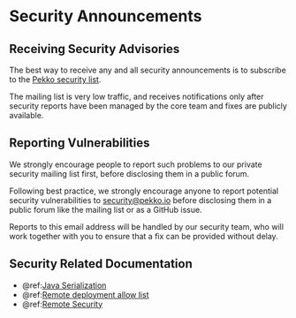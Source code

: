 # Security Announcements

## Receiving Security Advisories

The best way to receive any and all security announcements is to subscribe to the [Pekko security list](https://groups.google.com/forum/#!forum/akka-security).

The mailing list is very low traffic, and receives notifications only after security reports have been managed by the core team and fixes are publicly available.

## Reporting Vulnerabilities

We strongly encourage people to report such problems to our private security mailing list first, before disclosing them in a public forum.

Following best practice, we strongly encourage anyone to report potential security 
vulnerabilities to [security@pekko.io](mailto:security@pekko.io) before disclosing them in a public forum like the mailing list or as a GitHub issue.

Reports to this email address will be handled by our security team, who will work together with you
to ensure that a fix can be provided without delay.

## Security Related Documentation

 * @ref:[Java Serialization](../serialization.md#java-serialization)
 * @ref:[Remote deployment allow list](../remoting.md#remote-deployment-allow-list)
 * @ref:[Remote Security](../remoting-artery.md#remote-security)
